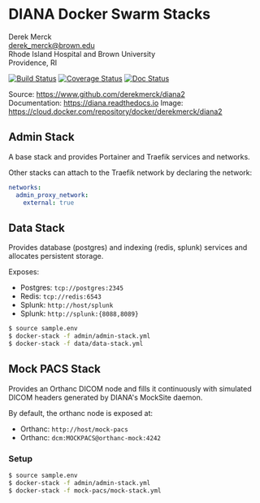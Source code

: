 DIANA Docker Swarm Stacks
=========================

Derek Merck  
<derek_merck@brown.edu>  
Rhode Island Hospital and Brown University  
Providence, RI  

[![Build Status](https://travis-ci.org/derekmerck/diana2.svg?branch=master)](https://travis-ci.org/derekmerck/diana2)
[![Coverage Status](https://codecov.io/gh/derekmerck/diana2/branch/master/graph/badge.svg)](https://codecov.io/gh/derekmerck/diana2)
[![Doc Status](https://readthedocs.org/projects/diana/badge/?version=latest)](https://diana.readthedocs.io/en/latest/?badge=latest)

Source: <https://www.github.com/derekmerck/diana2>  
Documentation: <https://diana.readthedocs.io>
Image:  <https://cloud.docker.com/repository/docker/derekmerck/diana2>

Admin Stack
----------------------

A base stack and provides Portainer and Traefik services and networks.

Other stacks can attach to the Traefik network by declaring the network:

```yaml
networks:
  admin_proxy_network:
    external: true
```

Data Stack
----------------

Provides database (postgres) and indexing (redis, splunk) services and allocates persistent storage.

Exposes:

- Postgres: `tcp://postgres:2345`
- Redis: `tcp://redis:6543`
- Splunk: `http://host/splunk`
- Splunk: `http://splunk:{8088,8089}`

```bash
$ source sample.env
$ docker-stack -f admin/admin-stack.yml
$ docker-stack -f data/data-stack.yml
```

Mock PACS Stack
-----------------

Provides an Orthanc DICOM node and fills it continuously with simulated DICOM headers generated by DIANA's MockSite daemon.

By default, the orthanc node is exposed at:

- Orthanc: `http://host/mock-pacs ` 
- Orthanc: `dcm:MOCKPACS@orthanc-mock:4242`  

### Setup

```bash
$ source sample.env
$ docker-stack -f admin/admin-stack.yml
$ docker-stack -f mock-pacs/mock-stack.yml
```